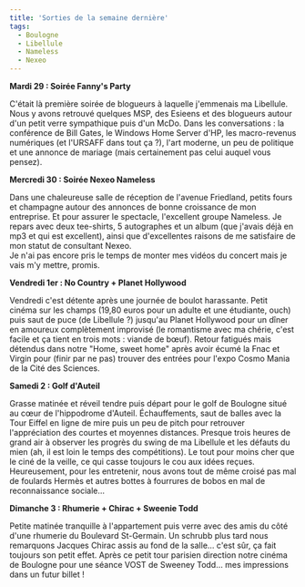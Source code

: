 ```yaml
---
title: 'Sorties de la semaine dernière'
tags:
  - Boulogne
  - Libellule
  - Nameless
  - Nexeo
---
```


**Mardi 29&nbsp;: Soir&#233;e Fanny's Party**</p>

C'&#233;tait l&#224; premi&#232;re soir&#233;e de blogueurs &#224; laquelle
j'emmenais ma Libellule. Nous y avons retrouv&#233; quelques MSP, des Esieens et
des blogueurs autour d'un petit verre sympathique puis d'un McDo. Dans les
conversations&nbsp;: la conf&#233;rence de Bill Gates, le Windows Home Server
d'HP, les macro-revenus num&#233;riques (et l'URSAFF dans tout &#231;a&nbsp;?),
l'art moderne, un peu de politique et une annonce de mariage (mais certainement
pas celui auquel vous pensez).

**Mercredi 30&nbsp;: Soir&#233;e Nexeo Nameless**

Dans une chaleureuse salle de r&#233;ception de l'avenue Friedland, petits fours
et champagne autour des annonces de bonne croissance de mon entreprise. Et pour
assurer le spectacle, l'excellent groupe Nameless. Je repars avec deux
tee-shirts, 5 autographes et un album (que j'avais d&#233;j&#224; en mp3 et qui
est excellent), ainsi que d'excellentes raisons de me satisfaire de mon statut
de consultant Nexeo.  
Je n'ai pas encore pris le temps de monter mes vid&#233;os du concert mais je
vais m'y mettre, promis.

**Vendredi 1er&nbsp;: No Country + Planet Hollywood**

Vendredi c'est d&#233;tente apr&#232;s une journ&#233;e de boulot harassante.
Petit cin&#233;ma sur les champs (19,80 euros pour un adulte et une
&#233;tudiante, ouch) puis saut de puce (de Libellule&nbsp;?) jusqu'au Planet
Hollywood pour un d&#238;ner en amoureux compl&#232;tement improvis&#233; (le
romantisme avec ma ch&#233;rie, c'est facile et &#231;a tient en trois
mots&nbsp;: viande de bœuf). Retour fatigu&#233;s mais d&#233;tendus dans notre
&quot;Home, sweet home&quot; apr&#232;s avoir &#233;cum&#233; la Fnac et Virgin
pour (finir par ne pas) trouver des entr&#233;es pour l'expo Cosmo Mania de la
Cit&#233; des Sciences.

**Samedi 2&nbsp;: Golf d'Auteil**

Grasse matin&#233;e et r&#233;veil tendre puis d&#233;part pour le golf de
Boulogne situ&#233; au cœur de l'hippodrome d'Auteil. &#201;chauffements, saut
de balles avec la Tour Eiffel en ligne de mire puis un peu de pitch pour
retrouver l'appr&#233;ciation des courtes et moyennes distances. Presque trois
heures de grand air &#224; observer les progr&#232;s du swing de ma Libellule et
les d&#233;fauts du mien (ah, il est loin le temps des comp&#233;titions). Le
tout pour moins cher que le cin&#233; de la veille, ce qui casse toujours le cou
aux id&#233;es re&#231;ues. Heureusement, pour les entretenir, nous avons tout
de m&#234;me crois&#233; pas mal de foulards Herm&#232;s et autres bottes &#224;
fourrures de bobos en mal de reconnaissance sociale…

**Dimanche 3&nbsp;: Rhumerie + Chirac + Sweenie Todd**

Petite matin&#233;e tranquille &#224; l'appartement puis verre avec des amis du
c&#244;t&#233; d'une rhumerie du Boulevard St-Germain. Un schrubb plus tard nous
remarquons Jacques Chirac assis au fond de la salle… c'est s&#251;r, &#231;a
fait toujours son petit effet. Apr&#232;s ce petit tour parisien direction notre
cin&#233;ma de Boulogne pour une s&#233;ance VOST de Sweeney Todd… mes
impressions dans un futur billet&nbsp;!
